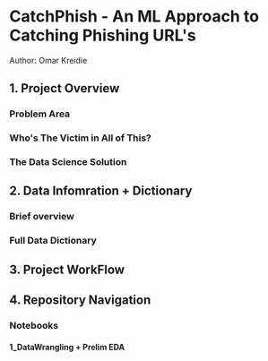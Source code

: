 # CatchPhish - An ML Approach to Catching Phishing URL's 
Author: Omar Kreidie

## 1. Project Overview 

### Problem Area

### Who's The Victim in All of This? 

### The Data Science Solution

## 2. Data Infomration + Dictionary
### Brief overview

### Full Data Dictionary

## 3. Project WorkFlow

## 4. Repository Navigation
### Notebooks

#### 1_DataWrangling + Prelim EDA
